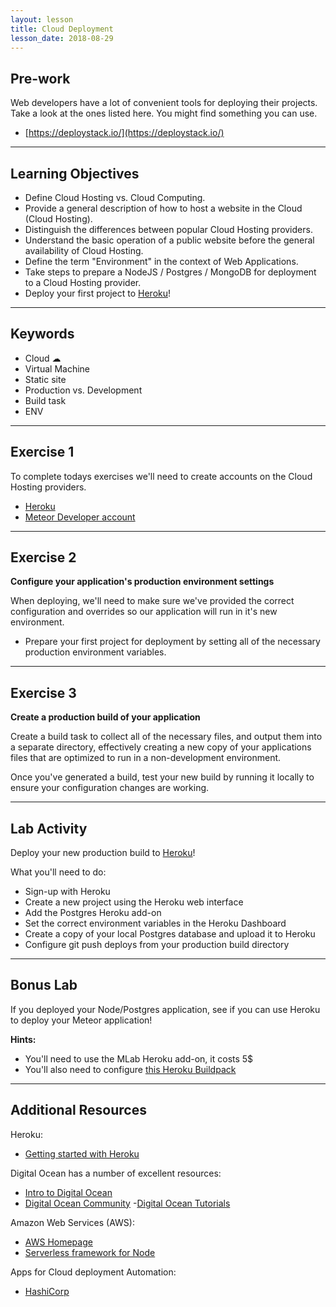 ```yaml
---
layout: lesson
title: Cloud Deployment
lesson_date: 2018-08-29
---
```


## Pre-work

Web developers have a lot of convenient tools for deploying their projects. Take a look at the ones listed here. You might find something you can use.

- [https://deploystack.io/](https://deploystack.io/)

---

## Learning Objectives

- Define Cloud Hosting vs. Cloud Computing.
- Provide a general description of how to host a website in the Cloud (Cloud Hosting).
- Distinguish the differences between popular Cloud Hosting providers.
- Understand the basic operation of a public website before the general availability of Cloud Hosting.
- Define the term "Environment" in the context of Web Applications.
- Take steps to prepare a NodeJS / Postgres / MongoDB for deployment to a Cloud Hosting provider.
- Deploy your first project to [Heroku](https://www.heroku.com/)!

---

## Keywords

- Cloud ☁
- Virtual Machine
- Static site
- Production vs. Development
- Build task
- ENV

---

## Exercise 1

To complete todays exercises we'll need to create accounts on the Cloud Hosting providers.

- [Heroku](https://signup.heroku.com/?c=70130000001x9jFAAQ)
- [Meteor Developer account](https://www.meteor.com/sign-up)

---

## Exercise 2

**Configure your application's production environment settings**

When deploying, we'll need to make sure we've provided the correct configuration and overrides so our
application will run in it's new environment.

- Prepare your first project for deployment by setting all of the necessary production environment variables.

---

## Exercise 3

**Create a production build of your application**

Create a build task to collect all of the necessary files, and output them into a separate directory, effectively creating a new copy of your applications files that are optimized to run in a non-development environment.

Once you've generated a build, test your new build by running it locally to ensure your configuration changes are working.

---

## Lab Activity

Deploy your new production build to [Heroku](https://www.heroku.com/)!

What you'll need to do:

- Sign-up with Heroku
- Create a new project using the Heroku web interface
- Add the Postgres Heroku add-on
- Set the correct environment variables in the Heroku Dashboard
- Create a copy of your local Postgres database and upload it to Heroku
- Configure git push deploys from your production build directory

---

## Bonus Lab

If you deployed your Node/Postgres application, see if you can use Heroku to deploy your Meteor application!

**Hints:**

- You'll need to use the MLab Heroku add-on, it costs 5$
- You'll also need to configure [this Heroku Buildpack](https://github.com/AdmitHub/meteor-buildpack-horse)

---

## Additional Resources

Heroku:

- [Getting started with Heroku](https://devcenter.heroku.com/start)

Digital Ocean has a number of excellent resources:

- [Intro to Digital Ocean](https://www.digitalocean.com/products/)
- [Digital Ocean Community](https://www.digitalocean.com/community/) -[Digital Ocean Tutorials](https://www.digitalocean.com/community/tutorials)

Amazon Web Services (AWS):

- [AWS Homepage](https://aws.amazon.com/)
- [Serverless framework for Node](https://serverless.com/)

Apps for Cloud deployment Automation:

- [HashiCorp](https://www.hashicorp.com/)
